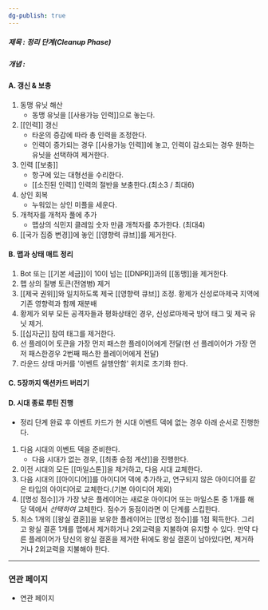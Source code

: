 ```yaml
---
dg-publish: true
---
```

##### 제목 : 정리 단계(Cleanup Phase)
##### 개념 : 
#### A. 갱신 & 보충 
1. 동맹 유닛 해산 
   - 동맹 유닛을 [[사용가능 인력]]으로 놓는다.
2. [[인력]] 갱신 
   - 타운의 증감에 따라 총 인력을 조정한다. 
   - 인력이 증가되는 경우 [[사용가능 인력]]에 놓고, 인력이 감소되는 경우 원하는 유닛을 선택하여 제거한다.
3. 인력 [[보충]] 
   - 항구에 있는 대형선을 수리한다.
   - [[소진된 인력]] 인력의 절반을 보충한다.(최소3 / 최대6)
4. 상인 회복 
   - 누워있는 상인 미플을 세운다.
5. 개척자를 개척자 풀에 추가 
   - 맵상의 식민지 클레임 숫자 만큼 개척자를 추가한다. (최대4) 
6. [[국가 집중 변경]]에 놓인 [[영향력 큐브]]를 제거한다.

#### B. 맵과 상태 매트 정리 
1. Bot 또는 [[기본 세금]]이 10이 넘는 [[DNPR]]과의 [[동맹]]을 제거한다.
2. 맵 상의  질병 토큰(전염병) 제거
3. [[제국 권위]]와 일치하도록 제국 [[영향력 큐브]] 조정. 황제가 신성로마제국 지역에 기존 영향력과 함께 재분배
4. 황제가 외부 모든 공격자들과 평화상태인 경우, 신성로마제국 방어 태그 및 제국 유닛 제거.
5. [[십자군]] 참여 태그를 제거한다.
6. 선 플레이어 토큰을 가장 먼저 패스한 플레이어에게 전달(현 선 플레이어가 가장 먼저 패스한경우 2번째 패스한 플레이어에게 전달)
7. 라운드 상태 마커를 '이벤트 실행안함' 위치로 초기화 한다.

#### C. 5장까지 액션카드 버리기 

#### D. 시대 종료 루틴 진행 
- 정리 단계 완료 후 이벤트 카드가 현 시대 이벤트 덱에 없는 경우 아래 순서로 진행한다.
1. 다음 시대의 이벤트 덱을 준비한다.
   - 다음 시대가 없는 경우, [[최종 승점 계산]]을 진행한다.
2. 이전 시대의 모든 [[마일스톤]]을 제거하고, 다음 시대 교체한다.
3. 다음 시대의 [[아이디어]]를 아이디어 덱에 추가하고, 연구되지 않은 아이디어를 같은 타입의 아이디어로 교체한다.(기본 아이디어 제외)
4. [[명성 점수]]가 가장 낮은 플레이어는 새로운 아이디어 또는 마일스톤 중 1개를  해당 덱에서 *선택하여* 교체한다. 점수가 동점이라면 이 단계를 스킵한다.
5. 최소 1개의 [[왕실 결혼]]을 보유한 플레이어는 [[명성 점수]]를 1점 획득한다. 그리고 왕실 결혼 1개를 맵에서 제거하거나 2외교력을 지불하여 유지할 수 있다. 만약 다른 플레이어가 당신의 왕실 결혼을 제거한 뒤에도 왕실 결혼이 남아있다면, 제거하거나 2외교력을 지불해야 한다.

--- 

### 연관 페이지
- 연관 페이지
